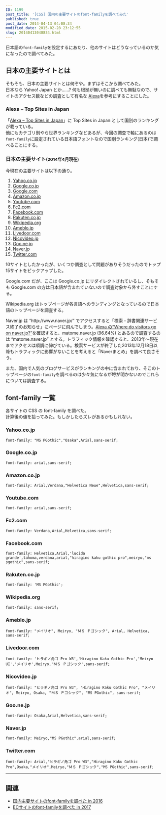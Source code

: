 ```yaml
---
ID: 1199
post_title: '[CSS] 国内の主要サイトのfont-familyを調べてみた'
published: true
post_date: 2014-04-13 04:08:34
modified_date: 2015-02-28 23:12:55
slug: 20140413040834.html
---
```

<p>日本語の<code>font-family</code>を設定するにあたり、他のサイトはどうなっているのか気になったので調べてみた。</p>
<p><!--more--></p>
<h2>日本の主要サイトとは</h2>
<p>そもそも、日本の主要サイトとは何ぞや。まずはそこから調べてみた。<br />
日本なら Yahoo! Japan とか……? 何も根拠が無いのに調べても無駄なので、サイトのアクセス数などの調査として有名な <a href="http://www.alexa.com/">Alexa</a>を参考にすることにした。</p>
<h3>Alexa &#8211; Top Sites in Japan</h3>
<p>「<a href="http://www.alexa.com/topsites/countries/JP">Alexa &#8211; Top Sites in Japan</a>」に Top Sites in Japan として国別のランキングが載っている。<br />
他にもカテゴリ別やら世界ランキングなどあるが、今回の調査で軸にあるのは<code>font-family</code>に設定されている日本語フォントなので国別ランキング(日本)で調べることにする。</p>
<h3>日本の主要サイト<small>(2014年4月現在)</small></h3>
<p>今現在の主要サイトは以下の通り。</p>
<ol>
<li><a href="http://www.yahoo.co.jp/">Yahoo.co.jp</a></li>
<li><a href="https://www.google.co.jp/">Google.co.jp</a></li>
<li><a href="https://www.google.com/">Google.com</a></li>
<li><a href="http://www.amazon.co.jp/">Amazon.co.jp</a></li>
<li><a href="https://www.youtube.com/">Youtube.com</a></li>
<li><a href="http://fc2.com/">Fc2.com</a></li>
<li><a href="https://www.facebook.com/">Facebook.com</a></li>
<li><a href="http://www.rakuten.co.jp/">Rakuten.co.jp</a></li>
<li><a href="http://ja.wikipedia.org/wiki/%E3%83%A1%E3%82%A4%E3%83%B3%E3%83%9A%E3%83%BC%E3%82%B8">Wikipedia.org</a></li>
<li><a href="http://ameblo.jp/">Ameblo.jp</a></li>
<li><a href="http://www.livedoor.com/">Livedoor.com</a></li>
<li><a href="http://www.nicovideo.jp/">Nicovideo.jp</a></li>
<li><a href="http://www.goo.ne.jp/">Goo.ne.jp</a></li>
<li><a href="http://matome.naver.jp/">Naver.jp</a></li>
<li><a href="http://twitter.com/">Twitter.com</a></li>
</ol>
<p>10サイトとしたかったが、いくつか調査として問題がありそうだったのでトップ15サイトをピックアップした。</p>
<p>Google.com だが、ここは Google.co.jp にリダイレクトされているし、そもそも Google.com の方は日本語が含まれていないので調査対象から外すことにする。</p>
<p>Wikipedia.org はトップページが各言語へのランディングとなっているので日本語のトップページを調査する。</p>
<p>Naver.jp は &#8220;http://www.naver.jp/&#8221; でアクセスすると「検索・辞書関連サービス終了のお知らせ」にページに飛んでしまう。<a href="http://www.alexa.com/siteinfo/naver.jp">Alexa の&#8221;Where do visitors go on naver.jp?&#8221;</a>を確認すると、matome.naver.jp (96.64%) とあるので調査するのは &#8220;matome.naver.jp&#8221; とする。トラフィック情報を確認すると、2013年～現在までアクセスは順調に伸びている。検索サービスが終了した2013年12月18日以降もトラフィックに影響がないことを考えると「Naverまとめ」を調べて良さそう。</p>
<p>また、国内で人気のブログサービスがランキングの中に含まれており、そこのトップページの<code>font-family</code>を調べるのは少々気になるが埒が明かないのでこれらについては調査する。</p>
<h2>font-family 一覧</h2>
<p>各サイトの CSS の font-family を調べた。<br />
計算後の値を拾ってみた。<span class="text-muted">もしかしたらズレがあるかもしれない。</span></p>
<h3>Yahoo.co.jp</h3>
<pre class="language-css"><code>font-family: "MS PGothic","Osaka",Arial,sans-serif;</code></pre>
<h3>Google.co.jp</h3>
<pre class="language-css"><code>font-family: arial,sans-serif;</code></pre>
<h3>Amazon.co.jp</h3>
<pre class="language-css"><code>font-family: Arial,Verdana,"Helvetica Neue",Helvetica,sans-serif;</code></pre>
<h3>Youtube.com</h3>
<pre class="language-css"><code>font-family: arial,sans-serif;</code></pre>
<h3>Fc2.com</h3>
<pre class="language-css"><code>font-family: Verdana,Arial,Helvetica,sans-serif;</code></pre>
<h3>Facebook.com</h3>
<pre class="language-css"><code>font-family: Helvetica,Arial,'lucida grande',tahoma,verdana,arial,"hiragino kaku gothic pro",meiryo,"ms pgothic",sans-serif;</code></pre>
<h3>Rakuten.co.jp</h3>
<pre class="language-css"><code>font-family: 'MS PGothic';</code></pre>
<h3>Wikipedia.org</h3>
<pre class="language-css"><code>font-family: sans-serif;</code></pre>
<h3>Ameblo.jp</h3>
<pre class="language-css"><code>font-family: "メイリオ", Meiryo, "ＭＳ Ｐゴシック", Arial, Helvetica, sans-serif;</code></pre>
<h3>Livedoor.com</h3>
<pre class="language-css"><code>font-family: 'ヒラギノ角ゴ Pro W3','Hiragino Kaku Gothic Pro','Meiryo UI','メイリオ',Meiryo,'ＭＳ Ｐゴシック',sans-serif;</code></pre>
<h3>Nicovideo.jp</h3>
<pre class="language-css"><code>font-family: "ヒラギノ角ゴ Pro W3", "Hiragino Kaku Gothic Pro", "メイリオ", Meiryo, Osaka, "ＭＳ Ｐゴシック", "MS PGothic", sans-serif;</code></pre>
<h3>Goo.ne.jp</h3>
<pre class="language-css"><code>font-family: Osaka,Arial,Helvetica,sans-serif;</code></pre>
<h3>Naver.jp</h3>
<pre class="language-css"><code>font-family: Meiryo,"MS PGothic",arial,sans-serif;</code></pre>
<h3>Twitter.com</h3>
<pre class="language-css"><code>font-family: Arial,"ヒラギノ角ゴ Pro W3","Hiragino Kaku Gothic Pro",Osaka,"メイリオ",Meiryo,"ＭＳ Ｐゴシック","MS PGothic",sans-serif;</code></pre>
<hr />
<h2>関連</h2>
<ul>
<li><a href="https://b.0218.jp/20161112185002.html">国内主要サイトのfont-familyを調べた in 2016</a></li>
<li><a href="https://b.0218.jp/20170420164222.html">ECサイトのfont-familyを調べた in 2017</a></li>
</ul>